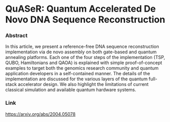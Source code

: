 # QuASeR: Quantum Accelerated De Novo DNA Sequence Reconstruction

### Abstract
In this article, we present a reference-free DNA sequence reconstruction implementation via de novo assembly on both gate-based and quantum annealing platforms. Each one of the four steps of the implementation (TSP, QUBO, Hamiltonians and QAOA) is explained with simple proof-of-concept examples to target both the genomics research community and quantum application developers in a self-contained manner. The details of the implementation are discussed for the various layers of the quantum full-stack accelerator design. We also highlight the limitations of current classical simulation and available quantum hardware systems.

### Link
https://arxiv.org/abs/2004.05078
